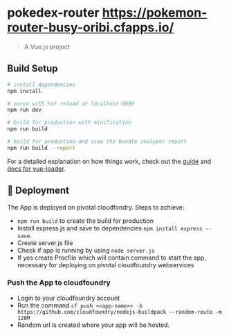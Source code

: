 # pokedex-router https://pokemon-router-busy-oribi.cfapps.io/

> A Vue.js project

## Build Setup

``` bash
# install dependencies
npm install

# serve with hot reload at localhost:8080
npm run dev

# build for production with minification
npm run build

# build for production and view the bundle analyzer report
npm run build --report
```

For a detailed explanation on how things work, check out the [guide](http://vuejs-templates.github.io/webpack/) and [docs for vue-loader](http://vuejs.github.io/vue-loader).

## :newspaper: Deployment

The App is deployed on pivotal cloudfondry.
Steps to achieve:

* `npm run build` to create the build for production
* Install express.js and save to dependencies `npm install express --save`.
* Create server.js file
* Check if app is running by using `node server.js`
* If yes create Procfile which will contain command to start the app, necessary for deploying on pivotal cloudfoundry webservices

### Push the App to cloudfoundry

* Login to your cloudfoundry account
* Run the command `cf push <<app-name>> -b https://github.com/cloudfoundry/nodejs-buildpack --random-route -m 128M`
* Random url is created where your app will be hosted.
